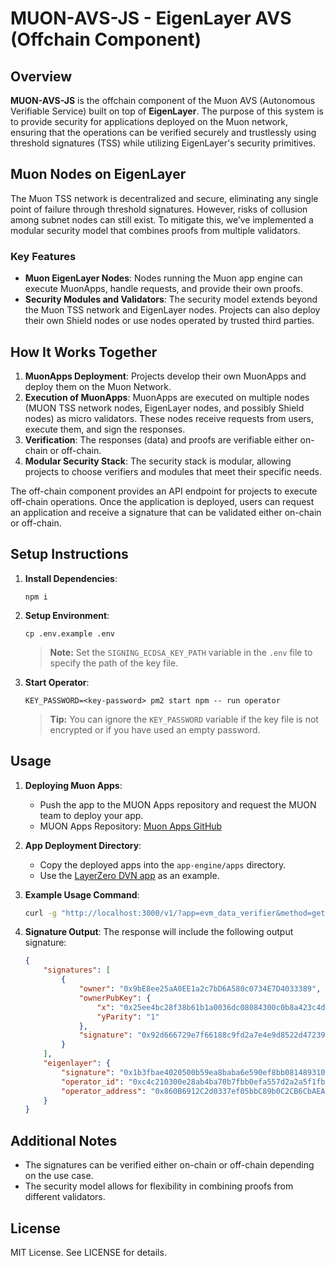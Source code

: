 
# MUON-AVS-JS - EigenLayer AVS (Offchain Component)

## Overview
**MUON-AVS-JS** is the offchain component of the Muon AVS (Autonomous Verifiable Service) built on top of **EigenLayer**. The purpose of this system is to provide security for applications deployed on the Muon network, ensuring that the operations can be verified securely and trustlessly using threshold signatures (TSS) while utilizing EigenLayer's security primitives. 

## Muon Nodes on EigenLayer
The Muon TSS network is decentralized and secure, eliminating any single point of failure through threshold signatures. However, risks of collusion among subnet nodes can still exist. To mitigate this, we’ve implemented a modular security model that combines proofs from multiple validators.

### Key Features
- **Muon EigenLayer Nodes**: Nodes running the Muon app engine can execute MuonApps, handle requests, and provide their own proofs.
- **Security Modules and Validators**: The security model extends beyond the Muon TSS network and EigenLayer nodes. Projects can also deploy their own Shield nodes or use nodes operated by trusted third parties.

## How It Works Together
1. **MuonApps Deployment**: Projects develop their own MuonApps and deploy them on the Muon Network.
2. **Execution of MuonApps**: MuonApps are executed on multiple nodes (MUON TSS network nodes, EigenLayer nodes, and possibly Shield nodes) as micro validators. These nodes receive requests from users, execute them, and sign the responses.
3. **Verification**: The responses (data) and proofs are verifiable either on-chain or off-chain.
4. **Modular Security Stack**: The security stack is modular, allowing projects to choose verifiers and modules that meet their specific needs.

The off-chain component provides an API endpoint for projects to execute off-chain operations. Once the application is deployed, users can request an application and receive a signature that can be validated either on-chain or off-chain.

## Setup Instructions

1. **Install Dependencies**:
    ```
    npm i
    ```

2. **Setup Environment**:
    ```
    cp .env.example .env
    ```
    > **Note:** Set the `SIGNING_ECDSA_KEY_PATH` variable in the `.env` file to specify the path of the key file.
3. **Start Operator**:
    ```
    KEY_PASSWORD=<key-password> pm2 start npm -- run operator
    ```
    > **Tip:** You can ignore the `KEY_PASSWORD` variable if the key file is not encrypted or if you have used an empty password.
## Usage

1. **Deploying Muon Apps**:
   - Push the app to the MUON Apps repository and request the MUON team to deploy your app.
   - MUON Apps Repository: [Muon Apps GitHub](https://github.com/muon-protocol/muon-apps/tree/master/general)

2. **App Deployment Directory**:
   - Copy the deployed apps into the `app-engine/apps` directory.
   - Use the [LayerZero DVN app](./app-engine/apps/layerzero_dvn.js) as an example.

3. **Example Usage Command**:
    ```bash
    curl -g "http://localhost:3000/v1/?app=evm_data_verifier&method=get-block&params[network]=bsc&params[block]=47516590"
    ```

4. **Signature Output**:
   The response will include the following output signature:
    ```json
    {
        "signatures": [
            {
                "owner": "0x9bE8ee25aA0EE1a2c7bD6A580c0734E7D4033389",
                "ownerPubKey": {
                    "x": "0x25ee4bc28f38b61b1a0036dc08084300c0b8a423c4da17911a2ba4d9e845c2e5",
                    "yParity": "1"
                },
                "signature": "0x92d666729e7f66188c9fd2a7e4e9d8522d472393139fd4366644c7ec3906578c"
            }
        ],
        "eigenlayer": {
            "signature": "0x1b3fbae4020500b59ea8baba6e590ef8bb081489310d96e19d7aa09c4874f83000be09a89c97d2072555cd5f47d2a2637ec773f5094a2c040e33600ac425606e1b",
            "operator_id": "0xc4c210300e28ab4ba70b7fbb0efa557d2a2a5f1fbfa6f856e4cf3e9d766a21dc",
            "operator_address": "0x860B6912C2d0337ef05bbC89b0C2CB6CbAEAB4A5"
        }
    }
    ```

## Additional Notes
- The signatures can be verified either on-chain or off-chain depending on the use case.
- The security model allows for flexibility in combining proofs from different validators.

## License
MIT License. See LICENSE for details.
